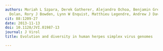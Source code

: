 ```yaml
---
authors: Moriah L Szpara, Derek Gatherer, Alejandro Ochoa, Benjamin Greenbaum, Aidan
  Dolan, Rory J Bowden, Lynn W Enquist, Matthieu Legendre, Andrew J Davison
cit: 88:1209-27
date: 2013-11-13
doi: 10.1128/JVI.01987-13
journal: J Virol
title: Evolution and diversity in human herpes simplex virus genomes

---
```

